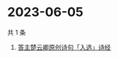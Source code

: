 # 2023-06-05

共 1 条

<!-- BEGIN ZHIHUSEARCH -->
<!-- 最后更新时间 Mon Jun 05 2023 03:08:43 GMT+0800 (China Standard Time) -->
1. [答主楚云卿原创诗句「入选」诗经](https://www.zhihu.com/search?q=答主楚云卿原创诗句「入选」诗经)
<!-- END ZHIHUSEARCH -->
